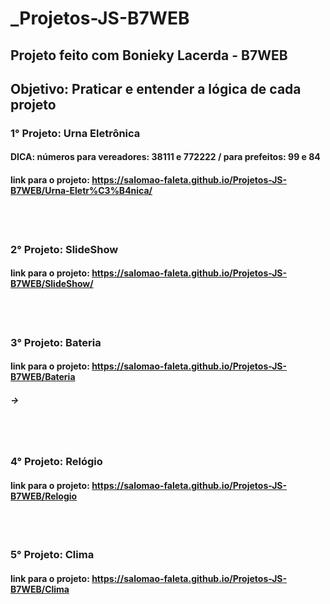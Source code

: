# _Projetos-JS-B7WEB

 ## Projeto feito com Bonieky Lacerda - B7WEB
 ## Objetivo: Praticar e entender a lógica de cada projeto

 ### 1° Projeto: Urna Eletrônica 
 #### DICA: números para vereadores: 38111 e 772222 / para prefeitos: 99 e 84 
 #### link para o projeto: https://salomao-faleta.github.io/Projetos-JS-B7WEB/Urna-Eletr%C3%B4nica/

<br><br>

 ### 2° Projeto: SlideShow

 #### link para o projeto: https://salomao-faleta.github.io/Projetos-JS-B7WEB/SlideShow/

<br><br>

 ### 3° Projeto: Bateria

 #### link para o projeto: https://salomao-faleta.github.io/Projetos-JS-B7WEB/Bateria
 ##### -> 

 <br><br>

 ### 4° Projeto: Relógio

 #### link para o projeto: https://salomao-faleta.github.io/Projetos-JS-B7WEB/Relogio

 <br><br>

 ### 5° Projeto: Clima

 #### link para o projeto: https://salomao-faleta.github.io/Projetos-JS-B7WEB/Clima
